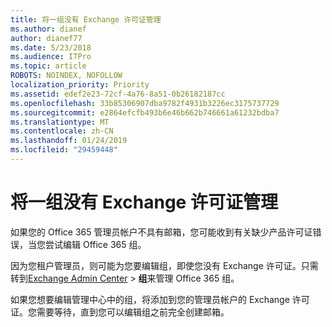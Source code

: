 ```yaml
---
title: 将一组没有 Exchange 许可证管理
ms.author: dianef
author: dianef77
ms.date: 5/23/2018
ms.audience: ITPro
ms.topic: article
ROBOTS: NOINDEX, NOFOLLOW
localization_priority: Priority
ms.assetid: edef2e23-72cf-4a76-8a51-0b26182187cc
ms.openlocfilehash: 33b85306907dba9782f4931b3226ec3175737729
ms.sourcegitcommit: e2864efcfb493b6e46b662b746661a61232bdba7
ms.translationtype: MT
ms.contentlocale: zh-CN
ms.lasthandoff: 01/24/2019
ms.locfileid: "29459448"
---
```

# <a name="manage-a-group-without-an-exchange-license"></a>将一组没有 Exchange 许可证管理

如果您的 Office 365 管理员帐户不具有邮箱，您可能收到有关缺少产品许可证错误，当您尝试编辑 Office 365 组。
  
因为您租户管理员，则可能为您要编辑组，即使您没有 Exchange 许可证。只需转到[Exchange Admin Center](https://support.office.com/article/https://outlook.office365.com/ecp.aspx) \> **组**来管理 Office 365 组。 
  
如果您想要编辑管理中心中的组，将添加到您的管理员帐户的 Exchange 许可证。您需要等待，直到您可以编辑组之前完全创建邮箱。
  

